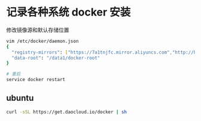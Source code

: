# 记录各种系统 docker 安装
修改镜像源和默认存储位置

```bash
vim /etc/docker/daemon.json
{
  "registry-mirrors": ["https://7a1tnjfc.mirror.aliyuncs.com","http://hub-mirror.c.163.com"],
  "data-root": "/data1/docker-root" 
}

# 重启
service docker restart
```

## ubuntu
```bash
curl -sSL https://get.daocloud.io/docker | sh
```